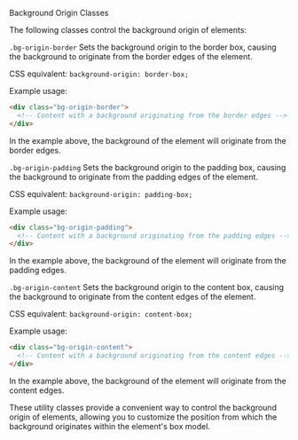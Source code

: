 Background Origin Classes

The following classes control the background origin of elements:

`.bg-origin-border`
Sets the background origin to the border box, causing the background to originate from the border edges of the element.

CSS equivalent: `background-origin: border-box;`

Example usage:
```html
<div class="bg-origin-border">
  <!-- Content with a background originating from the border edges -->
</div>
```

In the example above, the background of the element will originate from the border edges.

`.bg-origin-padding`
Sets the background origin to the padding box, causing the background to originate from the padding edges of the element.

CSS equivalent: `background-origin: padding-box;`

Example usage:
```html
<div class="bg-origin-padding">
  <!-- Content with a background originating from the padding edges -->
</div>
```

In the example above, the background of the element will originate from the padding edges.

`.bg-origin-content`
Sets the background origin to the content box, causing the background to originate from the content edges of the element.

CSS equivalent: `background-origin: content-box;`

Example usage:
```html
<div class="bg-origin-content">
  <!-- Content with a background originating from the content edges -->
</div>
```

In the example above, the background of the element will originate from the content edges.

These utility classes provide a convenient way to control the background origin of elements, allowing you to customize the position from which the background originates within the element's box model.
